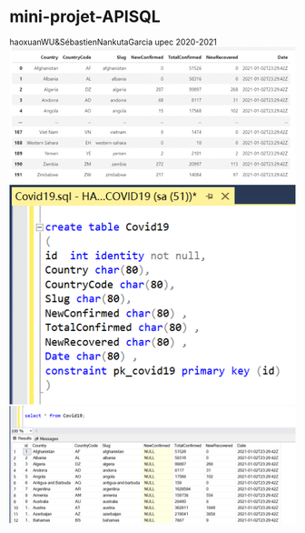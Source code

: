 # mini-projet-APISQL
haoxuanWU&amp;SébastienNankutaGarcia
upec 2020-2021
![image](https://github.com/wu111111111/mini-projet-APISQL/blob/main/Image1.png)
![image](https://github.com/wu111111111/mini-projet-APISQL/blob/main/Image3.png)
![image](https://github.com/wu111111111/mini-projet-APISQL/blob/main/Image2.png)
